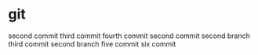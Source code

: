 # git
second commit
third commit
fourth commit
second commit second branch
third commit second branch
five commit
six commit
